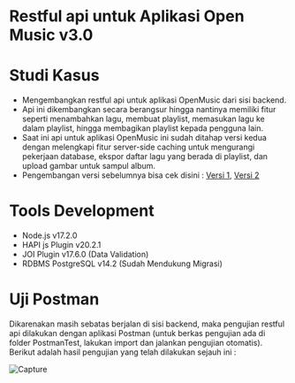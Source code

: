 # Restful api untuk Aplikasi Open Music v3.0

# Studi Kasus
- Mengembangkan restful api untuk aplikasi OpenMusic dari sisi backend.
- Api ini dikembangkan secara berangsur hingga nantinya memiliki fitur seperti menambahkan lagu, membuat playlist, memasukan lagu ke dalam playlist, hingga membagikan playlist kepada pengguna lain.
- Saat ini api untuk aplikasi OpenMusic ini sudah ditahap versi kedua dengan melengkapi fitur server-side caching untuk mengurangi pekerjaan database, ekspor daftar lagu yang berada di playlist, dan upload gambar untuk sampul album.
- Pengembangan versi sebelumnya bisa cek disini : [Versi 1](https://github.com/FiryanulRizky/api_javascript_openmusic_v1_backend), [Versi 2](https://github.com/FiryanulRizky/api_javascript_openmusic_v1_backend)

# Tools Development
- Node.js v17.2.0
- HAPI js Plugin v20.2.1
- JOI Plugin v17.6.0 (Data Validation)
- RDBMS PostgreSQL v14.2 (Sudah Mendukung Migrasi)

# Uji Postman
Dikarenakan masih sebatas berjalan di sisi backend, maka pengujian restful api dilakukan dengan aplikasi Postman (untuk berkas pengujian ada di folder PostmanTest, lakukan import dan jalankan pengujian otomatis). Berikut adalah hasil pengujian yang telah dilakukan sejauh ini :

![Capture](https://user-images.githubusercontent.com/60762912/171091728-4a2e834c-0464-40a3-830e-efb3b28976e3.PNG)
